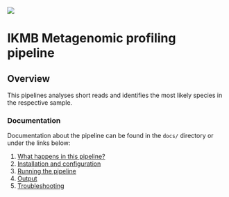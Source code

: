 ![](images/ikmb_bfx_logo.png)

# IKMB Metagenomic profiling pipeline

## Overview

This pipelines analyses short reads and identifies the most likely species in the respective sample. 

### Documentation 

Documentation about the pipeline can be found in the `docs/` directory or under the links below:

1. [What happens in this pipeline?](docs/pipeline.md)
2. [Installation and configuration](docs/installation.md)
3. [Running the pipeline](docs/usage.md)
4. [Output](docs/output.md)
5. [Troubleshooting](docs/troubleshooting.md)
